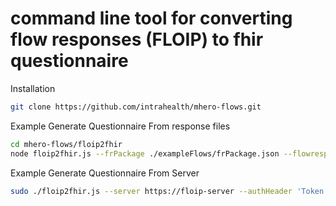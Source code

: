 # command line tool for converting flow responses (FLOIP) to fhir questionnaire

Installation
```bash
git clone https://github.com/intrahealth/mhero-flows.git
```

Example Generate Questionnaire From response files
```bash
cd mhero-flows/floip2fhir
node floip2fhir.js --frPackage ./exampleFlows/frPackage.json --flowresponses ./exampleFlows/flowresults.json
```

Example Generate Questionnaire From Server
```bash
sudo ./floip2fhir.js --server https://floip-server --authHeader 'Token XXXXYYYYZZZ'
```
